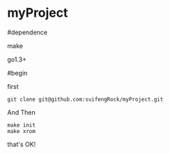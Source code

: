 myProject
=========

#dependence

make

go1.3+

#begin

first

    git clone git@github.com:suifengRock/myProject.git

And Then

    make init
    make xrom

that's OK! 

